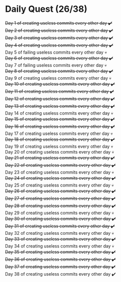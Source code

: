 # Daily Quest (26/38)

~~Day 1 of creating useless commits every other day ✔️~~  
~~Day 2 of creating useless commits every other day ✔️~~  
~~Day 3 of creating useless commits every other day ✔️~~  
~~Day 4 of creating useless commits every other day ✔️~~  
Day 5 of failing useless commits every other day 💀  
~~Day 6 of creating useless commits every other day ✔️~~  
Day 7 of failing useless commits every other day 💀  
~~Day 8 of creating useless commits every other day ✔️~~  
Day 9 of creating useless commits every other day 💀  
~~Day 10 of creating useless commits every other day ✔️~~  
~~Day 11 of creating useless commits every other day ✔️~~  
~~Day 12 of creating useless commits every other day ✔️~~  
~~Day 13 of creating useless commits every other day ✔️~~  
Day 14 of creating useless commits every other day 💀  
~~Day 15 of creating useless commits every other day ✔️~~  
~~Day 16 of creating useless commits every other day ✔️~~  
Day 17 of creating useless commits every other day 💀  
~~Day 18 of creating useless commits every other day ✔️~~  
Day 19 of creating useless commits every other day 💀  
Day 20 of creating useless commits every other day 💀  
~~Day 21 of creating useless commits every other day ✔️~~  
~~Day 22 of creating useless commits every other day ✔️~~  
Day 23 of creating useless commits every other day 💀  
~~Day 24 of creating useless commits every other day ✔️~~  
Day 25 of creating useless commits every other day 💀  
~~Day 26 of creating useless commits every other day ✔️~~  
~~Day 27 of creating useless commits every other day ✔️~~  
~~Day 28 of creating useless commits every other day ✔️~~  
Day 29 of creating useless commits every other day 💀  
~~Day 30 of creating useless commits every other day ✔️~~  
~~Day 31 of creating useless commits every other day ✔️~~  
Day 32 of creating useless commits every other day 💀  
~~Day 33 of creating useless commits every other day ✔️~~  
Day 34 of creating useless commits every other day 💀  
~~Day 35 of creating useless commits every other day ✔️~~  
~~Day 36 of creating useless commits every other day ✔️~~  
~~Day 37 of creating useless commits every other day ✔️~~  
Day 38 of creating useless commits every other day ✔️
